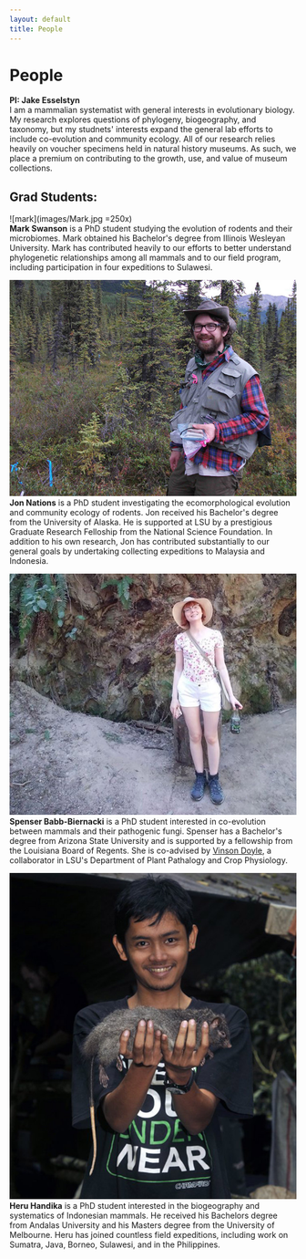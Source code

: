 ```yaml
---
layout: default
title: People
---
```

# People

**PI: Jake Esselstyn**  
I am a mammalian systematist with general interests in evolutionary biology. My research explores questions of phylogeny,  biogeography, and taxonomy, but my studnets' interests expand the general lab efforts to include co-evolution and community ecology. All of our research relies heavily on voucher specimens held in natural history museums. As such, we place a premium on contributing to the growth, use, and value of museum collections.


## Grad Students:
![mark](images/Mark.jpg =250x)  
**Mark Swanson** is a PhD student studying the evolution of rodents and their microbiomes. Mark obtained his Bachelor's degree from Illinois Wesleyan University. Mark has contributed heavily to our efforts to better understand phylogenetic relationships among all mammals and to our field program, including participation in four expeditions to Sulawesi.  

![jon](images/jon.jpg)  
**Jon Nations** is a PhD student investigating the ecomorphological evolution and community ecology of rodents. Jon received his Bachelor's degree from the University of Alaska. He is supported at LSU by a prestigious Graduate Research Felloship from the National Science Foundation.  In addition to his own research, Jon has contributed substantially to our general goals by undertaking collecting expeditions to Malaysia and Indonesia.

![spenser](images/spenser.jpg)  
**Spenser Babb-Biernacki** is a PhD student interested in co-evolution between mammals and their pathogenic fungi. Spenser has a Bachelor's degree from Arizona State University and is supported by a fellowship from the Louisiana Board of Regents. She is co-advised by [Vinson Doyle](https://www.lsu.edu/agriculture/plant/about/faculty-staff/doyle.php), a collaborator in LSU's Department of Plant Pathalogy and Crop Physiology.  

![heru](images/heru.jpg)  
**Heru Handika** is a PhD student interested in the biogeography and systematics of Indonesian mammals. He received his Bachelors degree from Andalas University and his Masters degree from the University of Melbourne. Heru has joined countless field expeditions, including work on Sumatra, Java, Borneo, Sulawesi, and in the Philippines.  
